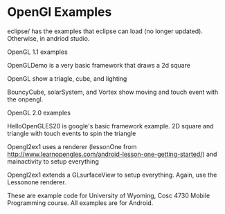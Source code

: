 OpenGl Examples
===========
eclipse/ has the examples that eclipse can load (no longer updated).  Otherwise, in andriod studio.


OpenGL 1.1 examples

  OpenGLDemo is a very basic framework that draws a 2d square

  OpenGL  show a triagle, cube, and lighting

  BouncyCube, solarSystem, and Vortex  show moving and touch event with the onpengl.
  
OpenGL 2.0 examples

  HelloOpenGLES20 is google's basic framework example.  2D square and triangle with touch events to spin the triangle

  Opengl2ex1  uses a renderer (lessonOne from http://www.learnopengles.com/android-lesson-one-getting-started/) and mainactivity to setup everything

  Opengl2ex1  extends a GLsurfaceView to setup everything.  Again, use the Lessonone renderer.

These are example code for University of Wyoming, Cosc 4730 Mobile Programming course.
All examples are for Android.

